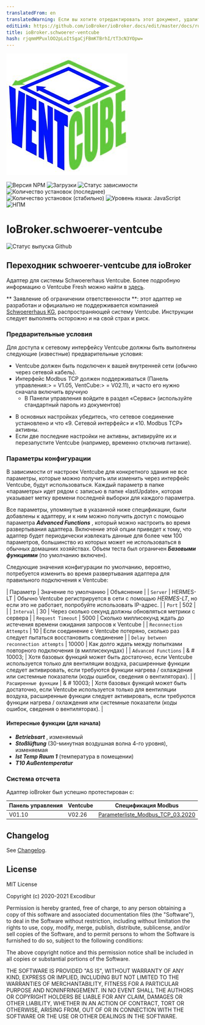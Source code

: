 ```yaml
---
translatedFrom: en
translatedWarning: Если вы хотите отредактировать этот документ, удалите поле «translationFrom», в противном случае этот документ будет снова автоматически переведен
editLink: https://github.com/ioBroker/ioBroker.docs/edit/master/docs/ru/adapterref/iobroker.schwoerer-ventcube/README.md
title: ioBroker.schwoerer-ventcube
hash: rjqmmMPuxlOO2pLoItSgaCjFBmKTBrhI/tT3cN3YOpw=
---
```

![Логотип](../../../en/adapterref/iobroker.schwoerer-ventcube/admin/schwoerer-ventcube.png)

![Версия NPM](http://img.shields.io/npm/v/iobroker.schwoerer-ventcube.svg)
![Загрузки](https://img.shields.io/npm/dm/iobroker.schwoerer-ventcube.svg)
![Статус зависимости](https://img.shields.io/david/Excodibur/iobroker.schwoerer-ventcube.svg)
![Количество установок (последнее)](http://iobroker.live/badges/schwoerer-ventcube-installed.svg)
![Количество установок (стабильно)](http://iobroker.live/badges/schwoerer-ventcube-stable.svg)
![Уровень языка: JavaScript](https://img.shields.io/lgtm/grade/javascript/g/Excodibur/ioBroker.schwoerer-ventcube.svg?logo=lgtm&logoWidth=18)
![НПМ](https://nodei.co/npm/iobroker.schwoerer-ventcube.png?downloads=true)

# IoBroker.schwoerer-ventcube
![Статус выпуска Github](https://github.com/Excodibur/iobroker.schwoerer-ventcube/workflows/Build%2C%20Test%20and%20Release/badge.svg)

## Переходник schwoerer-ventcube для ioBroker
Адаптер для системы Schwoererhaus Ventcube. Более подробную информацию о Ventcube Fresh можно найти в [здесь](https://www.bauinfocenter.de/lueftung/lueftungsanlagen/).

** Заявление об ограничении ответственности **: этот адаптер не разработан и официально не поддерживается компанией [Schwoererhaus KG](https://www.schwoererhaus.de/), распространяющей систему Ventcube. Инструкции следует выполнять осторожно и на свой страх и риск.

### Предварительные условия
Для доступа к сетевому интерфейсу Ventcube должны быть выполнены следующие (известные) предварительные условия:

- Ventcube должен быть подключен к вашей внутренней сети (обычно через сетевой кабель).
- Интерфейс Modbus TCP должен поддерживаться (Панель управления:> = V1.05, VentCube:> = V02.11), и часто его нужно сначала включить вручную
    * В Панели управления войдите в раздел «Сервис» (используйте стандартный пароль из документов)
* В основных настройках убедитесь, что сетевое соединение установлено и что «9. Сетевой интерфейс» и «10. Modbus TCP» активны.
* Если две последние настройки не активны, активируйте их и перезапустите Ventcube (например, временно отключив питание).

### Параметры конфигурации
В зависимости от настроек Ventcube для конкретного здания не все параметры, которые можно получить или изменить через интерфейс Ventcube, будут использоваться. Каждый параметр в папке «параметры» идет рядом с записью в папке «lastUpdate», которая указывает метку времени последней выборки для каждого параметра.

Все параметры, упомянутые в указанной ниже спецификации, были добавлены к адаптеру, и к ним можно получить доступ с помощью параметра ***Advanced Functions*** , который можно настроить во время развертывания адаптера. Включение этой опции приведет к тому, что адаптер будет периодически извлекать данные для более чем 100 параметров, большинство из которых может не использоваться в обычных домашних хозяйствах. Объем теста был ограничен ***Базовыми функциями*** (по умолчанию включен).

Следующие значения конфигурации по умолчанию, вероятно, потребуется изменить во время развертывания адаптера для правильного подключения к Ventcube:

| Параметр | Значение по умолчанию | Объяснение |
| `Server` | HERMES-LT | Обычно Ventcube регистрируется в сети с помощью _HERMES-LT_, но если это не работает, попробуйте использовать IP-адрес. |
| `Port` | 502 | |
| `Interval` | 30 | Через сколько секунд должны обновляться метрики с сервера |
| `Request Timeout` | 5000 | Сколько миллисекунд ждать до истечения времени ожидания запросов к Ventcube |
| `Reconnection Attempts` | 10 | Если соединение с Ventcube потеряно, сколько раз следует пытаться восстановить соединение |
| `Delay between reconnection attempts` | 10000 | Как долго ждать между попытками повторного подключения (в миллисекундах) |
| `Advanced Functions` | & # 10003; | Хотя базовых функций может быть достаточно, если Ventcube используется только для вентиляции воздуха, расширенные функции следует активировать, если требуются функции нагрева / охлаждения или системные показатели (коды ошибок, сведения о вентиляторах). |
| `Расширенные функции` | & # 10003; | Хотя базовых функций может быть достаточно, если Ventcube используется только для вентиляции воздуха, расширенные функции следует активировать, если требуются функции нагрева / охлаждения или системные показатели (коды ошибок, сведения о вентиляторах). |

#### Интересные функции (для начала)
- ***Betriebsart*** , изменяемый
- ***Stoßlüftung*** (30-минутная воздушная волна 4-го уровня), изменяемая
- ***Ist Temp Raum 1*** (температура в помещении)
- ***T10 Außentemperatur***

### Система отсчета
Адаптер ioBroker был успешно протестирован с:

| Панель управления | Ventcube | Спецификация Modbus |
|---------------|----------|-----------------------------------|
| V01.10 | V02.26 | [Parameterliste_Modbus_TCP_03.2020](https://schwoerer-service.com/storage/files/Community/2020/Parameterliste_Modbus_TCP_032020.pdf) |

## Changelog
See [Changelog](https://github.com/Excodibur/ioBroker.schwoerer-ventcube/blob/master/CHANGELOG.md).

## License
MIT License

Copyright (c) 2020-2021 Excodibur

Permission is hereby granted, free of charge, to any person obtaining a copy
of this software and associated documentation files (the "Software"), to deal
in the Software without restriction, including without limitation the rights
to use, copy, modify, merge, publish, distribute, sublicense, and/or sell
copies of the Software, and to permit persons to whom the Software is
furnished to do so, subject to the following conditions:

The above copyright notice and this permission notice shall be included in all
copies or substantial portions of the Software.

THE SOFTWARE IS PROVIDED "AS IS", WITHOUT WARRANTY OF ANY KIND, EXPRESS OR
IMPLIED, INCLUDING BUT NOT LIMITED TO THE WARRANTIES OF MERCHANTABILITY,
FITNESS FOR A PARTICULAR PURPOSE AND NONINFRINGEMENT. IN NO EVENT SHALL THE
AUTHORS OR COPYRIGHT HOLDERS BE LIABLE FOR ANY CLAIM, DAMAGES OR OTHER
LIABILITY, WHETHER IN AN ACTION OF CONTRACT, TORT OR OTHERWISE, ARISING FROM,
OUT OF OR IN CONNECTION WITH THE SOFTWARE OR THE USE OR OTHER DEALINGS IN THE
SOFTWARE.